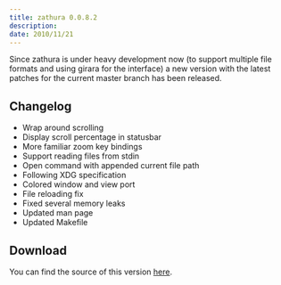 ```yaml
---
title: zathura 0.0.8.2
description:  
date: 2010/11/21
---
```


Since zathura is under heavy development now (to support multiple file formats
and using girara for the interface) a new version with the latest patches for
the current master branch has been released.

## Changelog

* Wrap around scrolling
* Display scroll percentage in statusbar
* More familiar zoom key bindings
* Support reading files from stdin
* Open command with appended current file path
* Following XDG specification
* Colored window and view port
* File reloading fix
* Fixed several memory leaks
* Updated man page
* Updated Makefile

## Download
You can find the source of this version [here](/projects/zathura/download/).
